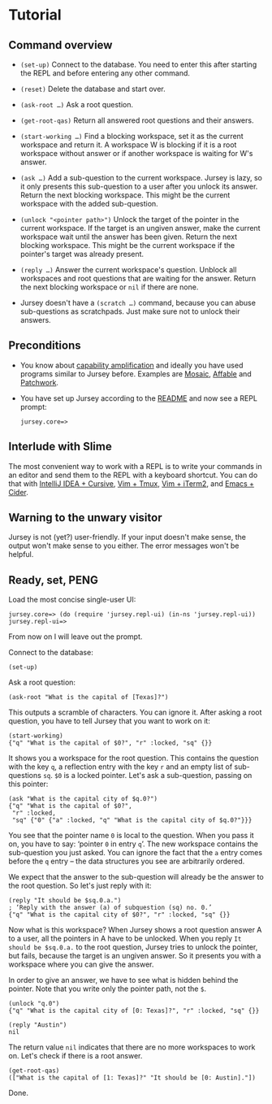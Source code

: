 # Tutorial

## Command overview

- `(set-up)` Connect to the database. You need to enter this after starting the
  REPL and before entering any other command.

- `(reset)` Delete the database and start over.

- `(ask-root …)` Ask a root question.

- `(get-root-qas)` Return all answered root questions and their answers.

- `(start-working …)` Find a blocking workspace, set it as the current workspace
  and return it. A workspace W is blocking if it is a root workspace without
  answer or if another workspace is waiting for W's answer.

- `(ask …)` Add a sub-question to the current workspace. Jursey is lazy, so
  it only presents this sub-question to a user after you unlock its answer.
  Return the next blocking workspace. This might be the current workspace with
  the added sub-question.

- `(unlock "<pointer path>")` Unlock the target of the pointer in the current
  workspace. If the target is an ungiven answer, make the current workspace wait
  until the answer has been given. Return the next blocking workspace. This
  might be the current workspace if the pointer's target was already present.

- `(reply …)` Answer the current workspace's question. Unblock all workspaces
  and root questions that are waiting for the answer. Return the next blocking
  workspace or `nil` if there are none.

- Jursey doesn't have a `(scratch …)` command, because you can abuse
  sub-questions as scratchpads. Just make sure not to unlock their answers.

## Preconditions

- You know about [capability
  amplification](https://ought.org/projects/factored-cognition/taxonomy) and
  ideally you have used programs similar to Jursey before. Examples are
  [Mosaic](https://github.com/oughtinc/mosaic),
  [Affable](https://github.com/oughtinc/affable/) and
  [Patchwork](https://github.com/oughtinc/patchwork).

- You have set up Jursey according to the [README](/README.md) and now see a
  REPL prompt:

    ```
    jursey.core=>
    ```


## Interlude with Slime

The most convenient way to work with a REPL is to write your commands in an
editor and send them to the REPL with a keyboard shortcut. You can do that with
[IntelliJ IDEA + Cursive](https://cursive-ide.com/), [Vim +
Tmux](https://github.com/jpalardy/vim-slime), [Vim +
iTerm2](https://github.com/matschaffer/vim-islime2), and [Emacs +
Cider](https://github.com/clojure-emacs/cider).


## Warning to the unwary visitor

Jursey is not (yet?) user-friendly. If your input doesn't make sense, the output
won't make sense to you either. The error messages won't be helpful.


## Ready, set, PENG

<!-- TODO: Automatically extract a REPL file from this and run it to make sure
that all the commands and results are correct. (RM 2019-02-11) -->

Load the most concise single-user UI:

```
jursey.core=> (do (require 'jursey.repl-ui) (in-ns 'jursey.repl-ui))
jursey.repl-ui=>
```

From now on I will leave out the prompt.

Connect to the database:

```
(set-up)
```

Ask a root question:

```
(ask-root "What is the capital of [Texas]?")
```

This outputs a scramble of characters. You can ignore it. After asking a root
question, you have to tell Jursey that you want to work on it:

```
(start-working)
{"q" "What is the capital of $0?", "r" :locked, "sq" {}}
```

It shows you a workspace for the root question. This contains the question with
the key `q`, a reflection entry with the key `r` and an empty list of
sub-questions `sq`. `$0` is a locked pointer. Let's ask a sub-question, passing
on this pointer:

```
(ask "What is the capital city of $q.0?")
{"q" "What is the capital of $0?",
 "r" :locked,
 "sq" {"0" {"a" :locked, "q" "What is the capital city of $q.0?"}}}
```

You see that the pointer name `0` is local to the question. When you pass it on,
you have to say: ‘pointer `0` in entry `q`’. The new workspace contains the
sub-question you just asked. You can ignore the fact that the `a` entry comes
before the `q` entry – the data structures you see are arbitrarily ordered.

We expect that the answer to the sub-question will already be the answer to the
root question. So let's just reply with it:

```
(reply "It should be $sq.0.a.")
; ‘Reply with the answer (a) of subquestion (sq) no. 0.’
{"q" "What is the capital city of $0?", "r" :locked, "sq" {}}
```

Now what is this workspace? When Jursey shows a root question answer A to a
user, all the pointers in A have to be unlocked. When you reply `It should be
$sq.0.a.` to the root question, Jursey tries to unlock the pointer, but fails,
because the target is an ungiven answer. So it presents you with a workspace
where you can give the answer.

In order to give an answer, we have to see what is hidden behind the pointer.
Note that you write only the pointer path, not the `$`.

```
(unlock "q.0")
{"q" "What is the capital city of [0: Texas]?", "r" :locked, "sq" {}}

(reply "Austin")
nil
```

The return value `nil` indicates that there are no more workspaces to work on.
Let's check if there is a root answer.

```
(get-root-qas)
(["What is the capital of [1: Texas]?" "It should be [0: Austin]."])
```

Done.
